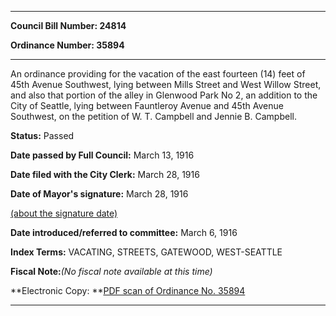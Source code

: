 

********

**Council Bill Number: 24814**
   
**Ordinance Number: 35894**
********

 An ordinance providing for the vacation of the east fourteen (14) feet of 45th Avenue Southwest, lying between Mills Street and West Willow Street, and also that portion of the alley in Glenwood Park No 2, an addition to the City of Seattle, lying between Fauntleroy Avenue and 45th Avenue Southwest, on the petition of W. T. Campbell and Jennie B. Campbell.

**Status:** Passed
   
**Date passed by Full Council:** March 13, 1916
   
**Date filed with the City Clerk:** March 28, 1916
   
**Date of Mayor's signature:** March 28, 1916
   
[(about the signature date)](/~public/approvaldate.htm)
   
   
   
**Date introduced/referred to committee:** March 6, 1916
   
   
**Index Terms:** VACATING, STREETS, GATEWOOD, WEST-SEATTLE

**Fiscal Note:**_(No fiscal note available at this time)_

**Electronic Copy: **[PDF scan of Ordinance No. 35894](/~archives/Ordinances/Ord_35894.pdf)

********

